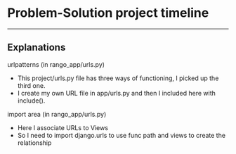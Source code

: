 # Problem-Solution project timeline
---

## Explanations

urlpatterns (in rango_app/urls.py)
- This project/urls.py file has three ways of functioning, I picked up the third one.
- I create my own URL file in app/urls.py and then I included here with include().

import area (in rango_app/urls.py)
- Here I associate URLs to Views
- So I need to import django.urls to use func path and views to create the relationship